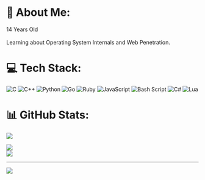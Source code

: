 # 👋 About Me:
14 Years Old<br><br>Learning about Operating System Internals and Web Penetration.


# 💻 Tech Stack:
![C](https://img.shields.io/badge/c-%2300599C.svg?style=for-the-badge&logo=c&logoColor=white) ![C++](https://img.shields.io/badge/c++-%2300599C.svg?style=for-the-badge&logo=c%2B%2B&logoColor=white) ![Python](https://img.shields.io/badge/python-3670A0?style=for-the-badge&logo=python&logoColor=ffdd54) ![Go](https://img.shields.io/badge/go-%2300ADD8.svg?style=for-the-badge&logo=go&logoColor=white) ![Ruby](https://img.shields.io/badge/ruby-%23CC342D.svg?style=for-the-badge&logo=ruby&logoColor=white) ![JavaScript](https://img.shields.io/badge/javascript-%23323330.svg?style=for-the-badge&logo=javascript&logoColor=%23F7DF1E) ![Bash Script](https://img.shields.io/badge/bash_script-%23121011.svg?style=for-the-badge&logo=gnu-bash&logoColor=white) ![C#](https://img.shields.io/badge/c%23-%23239120.svg?style=for-the-badge&logo=csharp&logoColor=white) ![Lua](https://img.shields.io/badge/lua-%232C2D72.svg?style=for-the-badge&logo=lua&logoColor=white)
# 📊 GitHub Stats:
![](https://github-readme-stats.vercel.app/api/top-langs/?username=Not-ISellStuff&layout=compact)

![](https://github-readme-stats.vercel.app/api?username=ISellStuff&theme=dark&hide_border=false&include_all_commits=false&count_private=false)<br/>
![](https://nirzak-streak-stats.vercel.app/?user=ISellStuff&theme=dark&hide_border=false)<br/>

---
[![](https://visitcount.itsvg.in/api?id=ISellStuff&icon=0&color=0)](https://visitcount.itsvg.in)

<!-- Proudly created with GPRM ( https://gprm.itsvg.in ) -->
